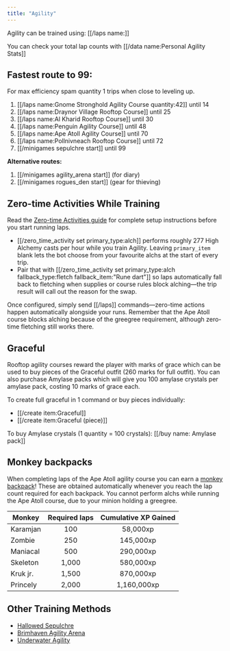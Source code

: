 ```yaml
---
title: "Agility"
---
```


Agility can be trained using: [[/laps name\:]]

You can check your total lap counts with [[/data name\:Personal Agility Stats]]

## Fastest route to 99:

For max efficiency spam quantity 1 trips when close to leveling up.

1. [[/laps name\:Gnome Stronghold Agility Course quantity\:42]] until 14
1. [[/laps name\:Draynor Village Rooftop Course]] until 25
1. [[/laps name\:Al Kharid Rooftop Course]] until 30
1. [[/laps name\:Penguin Agility Course]] until 48
1. [[/laps name\:Ape Atoll Agility Course]] until 70
1. [[/laps name\:Pollnivneach Rooftop Course]] until 72
1. [[/minigames sepulchre start]] until 99

**Alternative routes:**

1. [[/minigames agility_arena start]] (for diary)
1. [[/minigames rogues_den start]] (gear for thieving)

## Zero-time Activities While Training

Read the [Zero-time Activities guide](/osb/miscellaneous/zero-time-activities) for complete setup instructions before you start running laps.

- [[/zero_time_activity set primary_type\:alch]] performs roughly 277 High Alchemy casts per hour while you train Agility. Leaving `primary_item` blank lets the bot choose from your favourite alchs at the start of every trip.
- Pair that with [[/zero_time_activity set primary_type\:alch fallback_type\:fletch fallback_item\:"Rune dart"]] so laps automatically fall back to fletching when supplies or course rules block alching—the trip result will call out the reason for the swap.

Once configured, simply send [[/laps]] commands—zero-time actions happen automatically alongside your runs. Remember that the Ape Atoll course blocks alching because of the greegree requirement, although zero-time fletching still works there.

## Graceful

Rooftop agility courses reward the player with marks of grace which can be used to buy pieces of the Graceful outfit (260 marks for full outfit). You can also purchase Amylase packs which will give you 100 amylase crystals per amylase pack, costing 10 marks of grace each.

To create full graceful in 1 command or buy pieces individually:

- [[/create item\:Graceful]]
- [[/create item\:Graceful (piece)]]

To buy Amylase crystals (1 quantity = 100 crystals): [[/buy name\: Amylase pack]]

## Monkey backpacks

When completing laps of the Ape Atoll agility course you can earn a [monkey backpack](https://oldschool.runescape.wiki/w/Ape_Atoll_Agility_Course)! These are obtained automatically whenever you reach the lap count required for each backpack. You cannot perform alchs while running the Ape Atoll course, due to your minion holding a greegree.

| **Monkey** | **Required laps** | **Cumulative XP Gained** |
| ---------- | :---------------: | :----------------------: |
| Karamjan   |        100        |         58,000xp         |
| Zombie     |        250        |        145,000xp         |
| Maniacal   |        500        |        290,000xp         |
| Skeleton   |       1,000       |        580,000xp         |
| Kruk jr.   |       1,500       |        870,000xp         |
| Princely   |       2,000       |       1,160,000xp        |

## Other Training Methods

- [Hallowed Sepulchre](/osb/activities/hallowed-sepulchre)
- [Brimhaven Agility Arena](/osb/activities/brimhaven-agility-arena)
- [Underwater Agility](../thieving/underwater-training.md)

